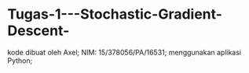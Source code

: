 # Tugas-1---Stochastic-Gradient-Descent-
kode dibuat oleh Axel;
NIM: 15/378056/PA/16531;
menggunakan aplikasi Python;
